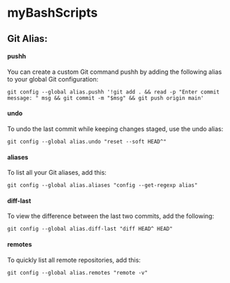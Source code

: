 # myBashScripts

## Git Alias:
#### pushh

You can create a custom Git command pushh by adding the following alias to your global Git configuration:

`git config --global alias.pushh '!git add . && read -p "Enter commit message: " msg && git commit -m "$msg" && git push origin main'`

#### undo

To undo the last commit while keeping changes staged, use the undo alias:

`git config --global alias.undo "reset --soft HEAD^"`
 
#### aliases

To list all your Git aliases, add this:

`git config --global alias.aliases "config --get-regexp alias"`
 
#### diff-last

To view the difference between the last two commits, add the following:

`git config --global alias.diff-last "diff HEAD^ HEAD"`
 
#### remotes

To quickly list all remote repositories, add this:

`git config --global alias.remotes "remote -v"`
